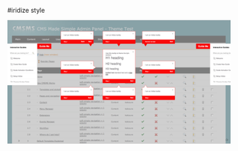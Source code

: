 #iridize style

![alt text](https://raw.githubusercontent.com/rbtkoz/iridize_style/master/design.png "sample")
